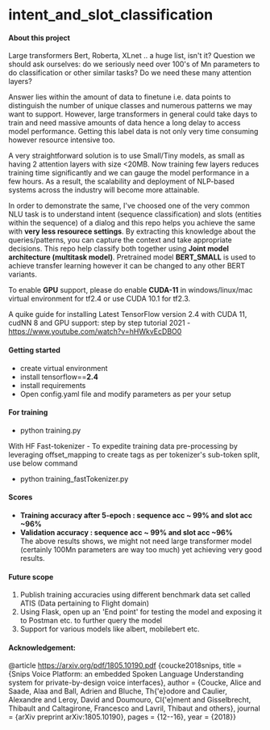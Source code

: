 # intent_and_slot_classification
#### About this project

Large transformers Bert, Roberta, XLnet .. a huge list, isn't it? Question we should ask ourselves: do we seriously need over 100's of Mn parameters to do classification or other similar tasks? Do we need these many attention layers?

Answer lies within the amount of data to finetune i.e. data points to distinguish the number of unique classes and numerous patterns we may want to support. However, large transformers in general could take days to train and need massive amounts of data hence a long delay to access model performance. Getting this label data is not only very time consuming however resource intensive too.

A very straightforward solution is to use Small/Tiny models, as small as having 2 attention layers with size <20MB. Now training few layers reduces training time significantly and we can gauge the model performance in a few hours. As a result, the scalability and deployment of NLP-based systems across the industry will become more attainable.

In order to demonstrate the same, I've choosed one of the very common NLU task is to understand intent (sequence classification) and slots (entities within the sequence) of a dialog and this repo helps you achieve the same with **very less resourece settings**. By extracting this knowledge about the queries/patterns, you can capture the context and take appropriate decisions. This repo help classify both together using **Joint model architecture (multitask model)**. Pretrained model **BERT_SMALL** is used to achieve transfer learning however it can be changed to any other BERT variants.

To enable **GPU** support, please do enable **CUDA-11** in windows/linux/mac virtual environment for tf2.4 or use CUDA 10.1 for tf2.3. 

A quike guide for installing Latest TensorFlow version 2.4 with CUDA 11, cudNN 8 and GPU support: step by step tutorial 2021 - https://www.youtube.com/watch?v=hHWkvEcDBO0

#### Getting started
- create virtual environment
- install tensorflow==**2.4**
- install requirements 
- Open config.yaml file and modify parameters as per your setup

#### For training
- python training.py 

With HF Fast-tokenizer - To expedite training data pre-processing by leveraging offset_mapping to create tags as per tokenizer's sub-token split, use below command
- python training_fastTokenizer.py 

#### Scores
- **Training accuracy after 5-epoch : sequence acc ~ 99% and slot acc ~96%**
- **Validation accuracy : sequence acc ~ 99% and slot acc ~96%**<br>
The above results shows, we might not need large transformer model (certainly 100Mn parameters are way too much) yet achieving very good results. 

#### Future scope
1) Publish training accuracies using different benchmark data set called ATIS (Data pertaining to Flight domain)
2) Using Flask, open up an 'End point' for testing the model and exposing it to Postman etc. to further query the model 
3) Support for various models like albert, mobilebert etc.  

#### Acknowledgement:
@article https://arxiv.org/pdf/1805.10190.pdf
{coucke2018snips, title = {Snips Voice Platform: an embedded Spoken Language Understanding system for private-by-design voice interfaces}, author = {Coucke, Alice and Saade, Alaa and Ball, Adrien and Bluche, Th{'e}odore and Caulier, Alexandre and Leroy, David and Doumouro, Cl{'e}ment and Gisselbrecht, Thibault and Caltagirone, Francesco and Lavril, Thibaut and others}, journal = {arXiv preprint arXiv:1805.10190}, pages = {12--16}, year = {2018}}

